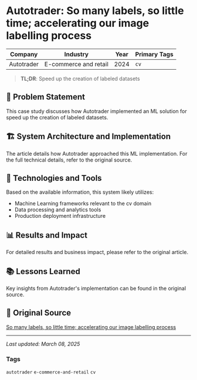 # Autotrader: So many labels, so little time; accelerating our image labelling process

| Company | Industry | Year | Primary Tags | 
|---------|----------|------|--------------|
| Autotrader | E-commerce and retail | 2024 | `cv` |

> **TL;DR**: Speed up the creation of labeled datasets

## 📝 Problem Statement

This case study discusses how Autotrader implemented an ML solution for speed up the creation of labeled datasets.

## 🏗️ System Architecture and Implementation

The article details how Autotrader approached this ML implementation. For the full technical details, refer to the original source.

## 🔧 Technologies and Tools

Based on the available information, this system likely utilizes:

- Machine Learning frameworks relevant to the cv domain
- Data processing and analytics tools
- Production deployment infrastructure

## 📊 Results and Impact

For detailed results and business impact, please refer to the original article.

## 📚 Lessons Learned

Key insights from Autotrader's implementation can be found in the original source.

## 🔗 Original Source

[So many labels, so little time; accelerating our image labelling process](https://engineering.autotrader.co.uk/2024/05/31/image-labels.html)

---

*Last updated: March 08, 2025*

### Tags

`autotrader` `e-commerce-and-retail` `cv`
